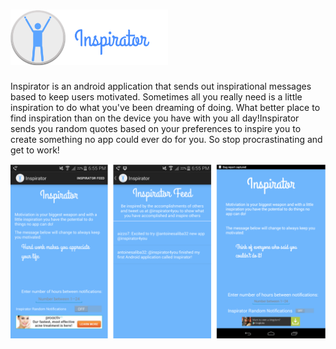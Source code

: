 <img src="logo.png" height="50%" width="50%"></img>
=======================================================================

Inspirator is an android application that sends out inspirational messages based to keep users motivated. Sometimes all you really need is  a little inspiration to do what you've been dreaming of doing. What better place to find inspiration than on the device you have with you all day!Inspirator sends you random quotes based on your preferences to inspire you to create something no app could ever do for you. So stop procrastinating and get to work!

![Inspirator Screenshots](screenshots.png)
